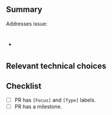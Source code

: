 ## Summary

<!-- Please reference the issue this PR addresses in the following list. -->
Addresses issue:

- #

## Relevant technical choices

<!-- Please describe your changes. -->

## Checklist

- [ ] PR has `[Focus]` and `[Type]` labels.
- [ ] PR has a milestone.
